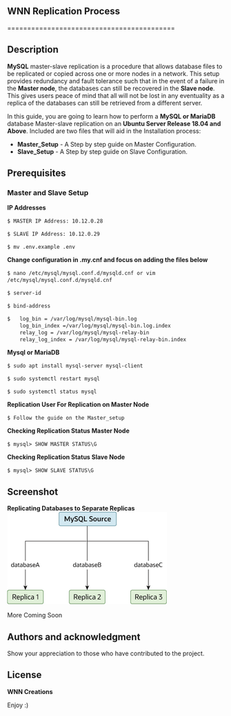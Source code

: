 ## WNN Replication Process
==========================================

## Description
  **MySQL** master-slave replication is a procedure that allows database files to be replicated or copied across one or more nodes in a network. This setup provides redundancy and fault tolerance such that in the event of a failure in the **Master node**, the databases can still be recovered in the **Slave node**. This gives users peace of mind that all will not be lost in any eventuality as a replica of the databases can still be retrieved from a different server.

  In this guide, you are going to learn how to perform a **MySQL or MariaDB** database Master-slave replication on an **Ubuntu Server Release 18.04 and Above**. Included are two files that will aid in the Installation process:

  + **Master_Setup** - A Step by step guide on Master Configuration.
  + **Slave_Setup** - A Step by step guide on Slave Configuration.


## Prerequisites
### Master and Slave Setup

**IP Addresses**
```
$ MASTER IP Address: 10.12.0.28
```
```
$ SLAVE IP Address: 10.12.0.29
```
```
$ mv .env.example .env
```
**Change configuration in .my.cnf and focus on adding the files below**
```
$ nano /etc/mysql/mysql.conf.d/mysqld.cnf or vim /etc/mysql/mysql.conf.d/mysqld.cnf
```
```
$ server-id
```
```
$ bind-address
```
```
$ 	log_bin = /var/log/mysql/mysql-bin.log
	log_bin_index =/var/log/mysql/mysql-bin.log.index
	relay_log = /var/log/mysql/mysql-relay-bin
	relay_log_index = /var/log/mysql/mysql-relay-bin.index
```
**Mysql or MariaDB**

```
$ sudo apt install mysql-server mysql-client
```
```
$ sudo systemctl restart mysql
```
```
$ sudo systemctl status mysql
```
**Replication User For Replication on Master Node**
```
$ Follow the guide on the Master_setup
```
**Checking Replication Status Master Node**
```
$ mysql> SHOW MASTER STATUS\G
```
**Checking Replication Status Slave Node**
```
$ mysql> SHOW SLAVE STATUS\G
```

## Screenshot

**Replicating Databases to Separate Replicas**
<img src="screenshots/multi-db.png">

More Coming Soon
<!-- <img src="screenshots/1.png">
<img src="screenshots/2.png">
<img src="screenshots/3.png">
<img src="screenshots/4.png">
<img src="screenshots/6.png">
<img src="screenshots/7.png"> -->


## Authors and acknowledgment
Show your appreciation to those who have contributed to the project.

## License
**WNN Creations**

Enjoy :)
